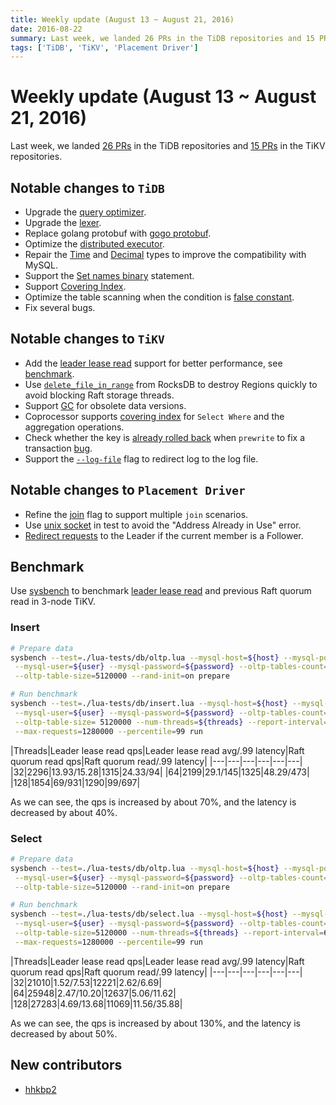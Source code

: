 ```yaml
---
title: Weekly update (August 13 ~ August 21, 2016)
date: 2016-08-22
summary: Last week, we landed 26 PRs in the TiDB repositories and 15 PRs in the TiKV repositories.
tags: ['TiDB', 'TiKV', 'Placement Driver']
---
```


# Weekly update (August 13 ~ August 21, 2016)

Last week, we landed [26 PRs](https://github.com/pingcap/tidb/pulls?utf8=%E2%9C%93&q=is%3Apr%20is%3Amerged%20merged%3A2016-08-13..2016-08-21%20) in the TiDB repositories and [15 PRs](https://github.com/search?utf8=%E2%9C%93&q=repo%3Apingcap%2Ftikv+repo%3Apingcap%2Fpd+is%3Apr+is%3Amerged+merged%3A2016-08-15..2016-08-21&type=Issues&ref=searchresults) in the TiKV repositories.

## Notable changes to `TiDB`

+ Upgrade the [query optimizer](https://github.com/pingcap/tidb/pull/1609).
+ Upgrade the [lexer](https://github.com/pingcap/tidb/pull/1566).
+ Replace golang protobuf with [gogo protobuf](https://github.com/pingcap/tidb/pull/1610).
+ Optimize the [distributed executor](https://github.com/pingcap/tidb/pull/1599).
+ Repair the [Time](https://github.com/pingcap/tidb/pull/1592) and [Decimal](https://github.com/pingcap/tidb/pull/1598) types to improve the compatibility with MySQL.
+ Support the [Set names binary](https://github.com/pingcap/tidb/pull/1578) statement.
+ Support [Covering Index](https://github.com/pingcap/tidb/pull/1567).
+ Optimize the table scanning when the condition is [false constant](https://github.com/pingcap/tidb/pull/1589).
+ Fix several bugs.

## Notable changes to `TiKV`

+ Add the [leader lease read](https://github.com/pingcap/tikv/pull/916) support for better performance, see [benchmark](#Benchmark).
+ Use [`delete_file_in_range`](https://github.com/pingcap/tikv/pull/918) from RocksDB to destroy Regions quickly to avoid blocking Raft storage threads.
+ Support [GC](https://github.com/pingcap/tikv/pull/930) for obsolete data versions.
+ Coprocessor supports [covering index](https://github.com/pingcap/tikv/pull/929) for `Select Where` and the aggregation operations. 
+ Check whether the key is [already rolled back](https://github.com/pingcap/tikv/pull/941) when `prewrite` to fix a transaction [bug](https://github.com/pingcap/tikv/pull/921). 
+ Support the [`--log-file`](https://github.com/pingcap/tikv/pull/936) flag to redirect log to the log file.

## Notable changes to `Placement Driver`

+ Refine the [join](https://github.com/pingcap/pd/pull/249) flag to support multiple `join` scenarios. 
+ Use [unix socket](https://github.com/pingcap/pd/pull/266) in test to avoid the "Address Already in Use" error. 
+ [Redirect requests](https://github.com/pingcap/pd/pull/273) to the Leader if the current member is a Follower.

## Benchmark

Use [sysbench](https://github.com/pingcap/tidb-bench/tree/master/sysbench) to benchmark [leader lease read](https://github.com/pingcap/tikv/pull/916) and previous Raft quorum read in 3-node TiKV.

### Insert

```bash
# Prepare data
sysbench --test=./lua-tests/db/oltp.lua --mysql-host=${host} --mysql-port=${port} \
 --mysql-user=${user} --mysql-password=${password} --oltp-tables-count=$1 \
 --oltp-table-size=5120000 --rand-init=on prepare

# Run benchmark
sysbench --test=./lua-tests/db/insert.lua --mysql-host=${host} --mysql-port=${port} \
 --mysql-user=${user} --mysql-password=${password} --oltp-tables-count=1 \
 --oltp-table-size= 5120000 --num-threads=${threads} --report-interval=60 \
 --max-requests=1280000 --percentile=99 run
```

|Threads|Leader lease read qps|Leader lease read avg/.99 latency|Raft quorum read qps|Raft quorum read/.99 latency|
|---|---|---|---|---|---|
|32|2296|13.93/15.28|1315|24.33/94|
|64|2199|29.1/145|1325|48.29/473|
|128|1854|69/931|1290|99/697|

As we can see, the qps is increased by about 70%, and the latency is decreased by about 40%.

### Select

```bash
# Prepare data
sysbench --test=./lua-tests/db/oltp.lua --mysql-host=${host} --mysql-port=${port} \
 --mysql-user=${user} --mysql-password=${password} --oltp-tables-count=1 \
 --oltp-table-size=5120000 --rand-init=on prepare

# Run benchmark
sysbench --test=./lua-tests/db/select.lua --mysql-host=${host} --mysql-port=${port} \
 --mysql-user=${user} --mysql-password=${password} --oltp-tables-count=1 \
 --oltp-table-size=5120000 --num-threads=${threads} --report-interval=60 \
 --max-requests=1280000 --percentile=99 run
```

|Threads|Leader lease read qps|Leader lease read avg/.99 latency|Raft quorum read qps|Raft quorum read/.99 latency|
|---|---|---|---|---|---|
|32|21010|1.52/7.53|12221|2.62/6.69|
|64|25948|2.47/10.20|12637|5.06/11.62|
|128|27283|4.69/13.68|11069|11.56/35.88|

As we can see, the qps is increased by about 130%, and the latency is decreased by about 50%.

## New contributors

+ [hhkbp2](https://github.com/hhkbp2)
